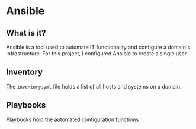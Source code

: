 # Ansible 

## What is it?

Ansible is a tool used to automate IT functionality and configure a domain's infrastructure. For this project, I configured Ansible to create a single user. 

## Inventory

The `inventory.yml` file holds a list of all hosts and systems on a domain.

## Playbooks

Playbooks hold the automated configuration functions.
